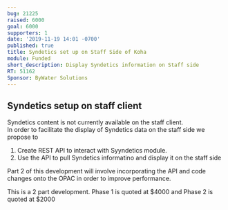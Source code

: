 ```yaml
---
bug: 21225
raised: 6000
goal: 6000
supporters: 1
date: '2019-11-19 14:01 -0700'
published: true
title: Syndetics set up on Staff Side of Koha
module: Funded
short_description: Display Syndetics information on Staff side
RT: 51162
Sponsor: ByWater Solutions
---
```

## Syndetics setup on staff client
	
Syndetics content is not currently available on the staff client.  
In order to facilitate the display of Syndetics data on the staff side we propose to
1. Create REST API to interact with Syyndetics module.  
2. Use the API to pull Syndetics informatino and display it on the staff side  

Part 2 of this development will involve incorporating the API and code changes onto the OPAC in order to improve performance.

This is a 2 part development.  Phase 1 is quoted at $4000 and Phase 2 is quoted at $2000

